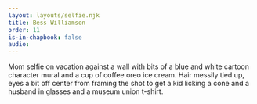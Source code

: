 ```yaml
---
layout: layouts/selfie.njk
title: Bess Williamson
order: 11
is-in-chapbook: false
audio:
---
```


Mom selfie on vacation against a wall with bits of a blue and white cartoon character mural and a cup of coffee oreo ice cream. Hair messily tied up, eyes a bit off center from framing the shot to get a kid licking a cone and a husband in glasses and a museum union t-shirt.
